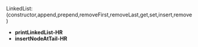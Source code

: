 LinkedList:(constructor,append,prepend,removeFirst,removeLast,get,set,insert,remove)
- **printLinkedList-HR**
- **insertNodeAtTail-HR**

